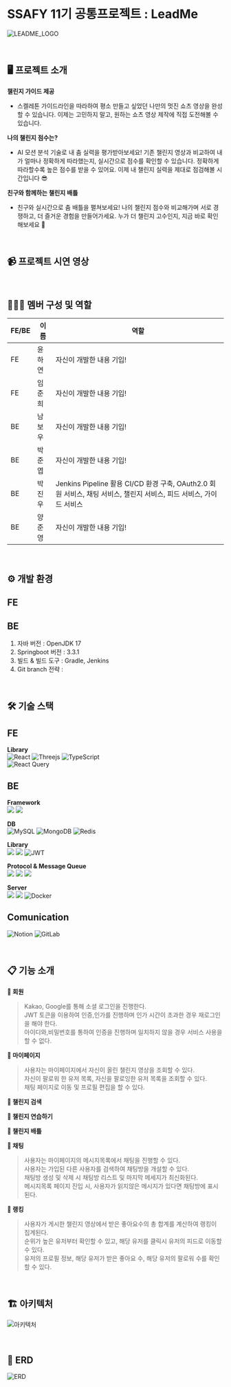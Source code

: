 # SSAFY 11기 공통프로젝트 : LeadMe
![LEADME_LOGO](/uploads/d373b866f74d442994a9ec7aa594f358/LEADME-최종_1920px___2_.png)


<br/>

## 🖥️ 프로젝트 소개

**챌린지 가이드 제공**
+ 스켈레톤 가이드라인을 따라하여 평소 만들고 싶었던 나만의 멋진 쇼츠 영상을 완성할 수 있습니다. 이제는 고민하지 말고, 원하는 쇼츠 영상 제작에 직접 도전해볼 수 있습니다.

**나의 챌린지 점수는?**
+ AI 모션 분석 기술로 내 춤 실력을 평가받아보세요! 기존 챌린지 영상과 비교하여 내가 얼마나 정확하게 따라했는지, 실시간으로 점수를 확인할 수 있습니다. 정확하게 따라할수록 높은 점수를 받을 수 있어요. 이제 내 챌린지 실력을 제대로 점검해볼 시간입니다 😎

**친구와 함께하는 챌린지 배틀**
+ 친구와 실시간으로 춤 배틀을 펼쳐보세요! 나의 챌린지 점수와 비교해가며 서로 경쟁하고, 더 즐거운 경험을 만들어가세요. 누가 더 챌린지 고수인지, 지금 바로 확인해보세요 💃

<br/>

## 📹 프로젝트 시연 영상

<br/>

## 🧑‍🤝‍🧑 멤버 구성 및 역할

|FE/BE|이름|역할|
|---|---|-------|
|FE|윤하연|자신이 개발한 내용 기입!|
|FE|임준희|자신이 개발한 내용 기입!|
|BE|남보우|자신이 개발한 내용 기입!|
|BE|박준엽|자신이 개발한 내용 기입!|
|BE|박진우|Jenkins Pipeline 활용 CI/CD 환경 구축, OAuth2.0 회원 서비스, 채팅 서비스, 챌린지 서비스, 피드 서비스, 가이드 서비스|
|BE|양준영|자신이 개발한 내용 기입!|

<br/>

## ⚙️ 개발 환경

FE
---


BE
---
1. 자바 버전 : OpenJDK 17
2. Springboot 버전 : 3.3.1
3. 빌드 & 빌드 도구 : Gradle, Jenkins
4. Git branch 전략 :  






<br/>

## 🛠️ 기술 스택

FE
---


**Library**
<br/>
![React](https://img.shields.io/badge/react-%2320232a.svg?style=for-the-badge&logo=react&logoColor=%2361DAFB)
![Threejs](https://img.shields.io/badge/threejs-black?style=for-the-badge&logo=three.js&logoColor=white)
![TypeScript](https://img.shields.io/badge/typescript-%23007ACC.svg?style=for-the-badge&logo=typescript&logoColor=white)
<br/>
![React Query](https://img.shields.io/badge/-React%20Query-FF4154?style=for-the-badge&logo=react%20query&logoColor=white)

BE
---

**Framework**
<br/>
<img src="https://img.shields.io/badge/springboot-6DB33F?style=for-the-badge&logo=springboot&logoColor=white">
<img src="https://img.shields.io/badge/Spring Security-6DB33F?style=for-the-badge&logo=Spring Security&logoColor=white">

**DB**
<br/>
![MySQL](https://img.shields.io/badge/mysql-4479A1.svg?style=for-the-badge&logo=mysql&logoColor=white)
![MongoDB](https://img.shields.io/badge/MongoDB-%234ea94b.svg?style=for-the-badge&logo=mongodb&logoColor=white)
![Redis](https://img.shields.io/badge/redis-%23DD0031.svg?style=for-the-badge&logo=redis&logoColor=white)

**Library**
<br/>
<img src="https://img.shields.io/badge/spring data jpa-6DB33F?style=for-the-badge&logo=spring&logoColor=white">
<img src="https://img.shields.io/badge/QueryDSL-0078C0?style=for-the-badge&logo=quora&logoColor=white">
![JWT](https://img.shields.io/badge/JWT-black?style=for-the-badge&logo=JSON%20web%20tokens)


**Protocol & Message Queue**
<br/>
<img src="https://img.shields.io/badge/WebSocket-010101?style=for-the-badge&logo=socket.io&logoColor=white">
<img src="https://img.shields.io/badge/Stomp-008CDD?style=for-the-badge&logo=stripe&logoColor=white">
<img src="https://img.shields.io/badge/Redis PUB/SUB-FF4438?style=for-the-badge&logo=redis&logoColor=white">


**Server**
<br/>
<img src="https://img.shields.io/badge/AWS EC2-FF9900?style=for-the-badge&logo=amazon ec2&logoColor=white">
<img src="https://img.shields.io/badge/AWS S3-569A31?style=for-the-badge&logo=amazon s3&logoColor=white">
![Docker](https://img.shields.io/badge/docker-%230db7ed.svg?style=for-the-badge&logo=docker&logoColor=white)


Comunication
---
![Notion](https://img.shields.io/badge/Notion-%23000000.svg?style=for-the-badge&logo=notion&logoColor=white)
![GitLab](https://img.shields.io/badge/gitlab-%23181717.svg?style=for-the-badge&logo=gitlab&logoColor=white)



<br/>

## 📋 기능 소개

**📌 회원**

> Kakao, Google를 통해 소셜 로그인을 진행한다. <br>
> JWT 토큰을 이용하여 인증,인가를 진행하며 인가 시간이 초과한 경우 재로그인을 해야 한다.<br>
> 아이디와,비밀번호를 통하여 인증을 진행하며 일치하지 않을 경우 서비스 사용을 할 수 없다.<br>

**📌 마이페이지**

> 사용자는 마이페이지에서 자신이 올린 챌린지 영상을 조회할 수 있다. <br>
> 자신이 팔로워 한 유저 목록, 자신을 팔로잉한 유저 목록을 조회할 수 있다. <br>
> 채팅 페이지로 이동 및 프로필 편집을 할 수 있다. <br>

**📌 챌린지 검색**


**📌 챌린지 연습하기**

**📌 챌린지 배틀**

**📌 채팅**

> 사용자는 마이페이지의 메시지목록에서 채팅을 진행할 수 있다.<br>
> 사용자는 가입된 다른 사용자를 검색하여 채팅방을 개설할 수 있다.<br>
> 채팅방 생성 및 삭제 시 채팅방 리스트 및 마지막 메세지가 최신화된다.<br>
> 메시지목록 페이지 진입 시, 사용자가 읽지않은 메시지가 있다면 채팅방에 표시된다.<br>

**📌 랭킹**

> 사용자가 게시한 챌린지 영상에서 받은 좋아요수의 총 합계를 계산하여 랭킹이 집계된다. <br>
> 순위가 높은 유저부터 확인할 수 있고, 해당 유저를 클릭시 유저의 피드로 이동할 수 있다. <br>
> 유저의 프로필 정보, 해당 유저가 받은 좋아요 수, 해당 유저의 팔로워 수를 확인할 수 있다. <br>


<br/>

## 🏗 아키텍처

![아키텍처](/uploads/38760df4e89520a10bf307ea44ae7686/image__4_.png)


<br/>

## 📐 ERD

![ERD](/uploads/d353ae5e0f69e5de0ea6e4e4127d2081/image.png)



